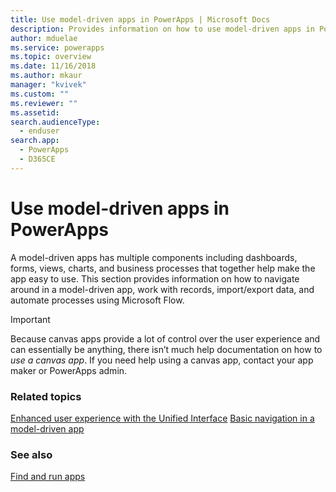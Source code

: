 ```yaml
---
title: Use model-driven apps in PowerApps | Microsoft Docs
description: Provides information on how to use model-driven apps in PowerApps.
author: mduelae
ms.service: powerapps
ms.topic: overview
ms.date: 11/16/2018
ms.author: mkaur
manager: "kvivek"
ms.custom: ""
ms.reviewer: ""
ms.assetid: 
search.audienceType: 
  - enduser
search.app: 
  - PowerApps
  - D365CE
---
```


# Use model-driven apps in PowerApps

A model-driven apps has multiple components including dashboards, forms, views, charts, and business processes that together help make the app easy to use. This section provides information on how to navigate around in a model-driven app, work with records, import/export data, and automate processes using Microsoft Flow. 

> [!IMPORTANT]
> Because canvas apps provide a lot of control over the user experience and can essentially be anything, there isn’t much help documentation on how to *use a canvas app*. If you need help using a canvas app, contact your app maker or PowerApps admin.

### Related topics

[Enhanced user experience with the Unified Interface](unified-interface.md)
[Basic navigation in a model-driven app](navigation.md)

### See also

[Find and run apps](index.md)
